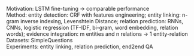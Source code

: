 Motivation: LSTM fine-tuning -> comparable performance  
Method: entity detection: CRF with features engineering; entity linking: n-gram inverse indexing, Levenshtein Distance; relation prediction: RNNs, CNNs, logistic regression (TF-IDF, bi-gram, word embedding, relation words); evidence integration: m entities and n relations -> 1 entity-relation  
Datasets: SimpleQuestions  
Experiments: entity linking, relation prediction, end2end QA 
